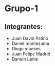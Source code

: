 # Grupo-1
## Integrantes: 
* Juan David Patiño
* Daniel montezuma
* Diego mueses
* Juan Felipe Madrid
* Darwin Lenis
